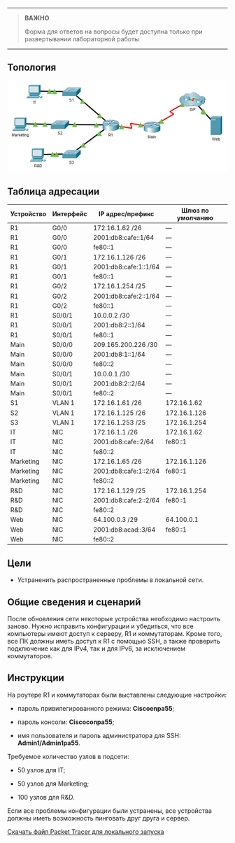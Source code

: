 
---

> **ВАЖНО**
> 
> Форма для ответов на вопросы будет доступна только при развертывании лабораторной работы 

---

## Топология

![](./assets/topology.png)

## Таблица адресации

| Устройство | Интерфейс | IP адрес/префикс      | Шлюз по умолчанию |
|------------|-----------|-----------------------|-------------------|
| R1         | G0/0      | 172.16.1.62 /26       | —                 |
| R1         | G0/0      | 2001:db8:cafe::1/64   | —                 |
| R1         | G0/0      | fe80::1               | —                 |
| R1         | G0/1      | 172.16.1.126 /26      | —                 |
| R1         | G0/1      | 2001:db8:cafe:1::1/64 | —                 |
| R1         | G0/1      | fe80::1               | —                 |
| R1         | G0/2      | 172.16.1.254 /25      | —                 |
| R1         | G0/2      | 2001:db8:cafe:2::1/64 | —                 |
| R1         | G0/2      | fe80::1               | —                 |
| R1         | S0/0/1    | 10.0.0.2 /30          | —                 |
| R1         | S0/0/1    | 2001:db8:2::1/64      | —                 |
| R1         | S0/0/1    | fe80::1               | —                 |
| Main       | S0/0/0    | 209.165.200.226 /30   | —                 |
| Main       | S0/0/0    | 2001:db8:1::1/64      | —                 |
| Main       | S0/0/0    | fe80::2               | —                 |
| Main       | S0/0/1    | 10.0.0.1 /30          | —                 |
| Main       | S0/0/1    | 2001:db8:2::2/64      | —                 |
| Main       | S0/0/1    | fe80::2               | —                 |
| S1         | VLAN 1    | 172.16.1.61 /26       | 172.16.1.62       |
| S2         | VLAN 1    | 172.16.1.125 /26      | 172.16.1.126      |
| S3         | VLAN 1    | 172.16.1.253 /25      | 172.16.1.254      |
| IT         | NIC       | 172.16.1.1 /26        | 172.16.1.62       |
| IT         | NIC       | 2001:db8:cafe::2/64   | fe80::1           |
| IT         | NIC       | fe80::2               |                   |
| Marketing  | NIC       | 172.16.1.65 /26       | 172.16.1.126      |
| Marketing  | NIC       | 2001:db8:cafe:1::2/64 | fe80::1           |
| Marketing  | NIC       | fe80::2               |                   |
| R&D        | NIC       | 172.16.1.129 /25      | 172.16.1.254      |
| R&D        | NIC       | 2001:db8:cafe:2::2/64 | fe80::1           |
| R&D        | NIC       | fe80::2               |                   |
| Web        | NIC       | 64.100.0.3 /29        | 64.100.0.1        |
| Web        | NIC       | 2001:db8:acad::3/64   | fe80::1           |
| Web        | NIC       | fe80::2               |                   |

## Цели

-   Устраненить распространенные проблемы в локальной сети.

## Общие сведения и сценарий

После обновления сети некоторые устройства необходимо настроить заново. Нужно исправить конфигурации и убедиться, что все компьютеры имеют доступ к серверу, R1 и коммутаторам. Кроме того, все ПК должны иметь доступ к R1 с помощью SSH, а также проверить подключение как для IPv4, так и для IPv6, за исключением коммутаторов.

## Инструкции

На роутере R1 и коммутаторах были выставлены следующие настройки:

-   пароль привилегированного режима: **Ciscoenpa55**;

-   пароль консоли: **Ciscoconpa55**;

-   имя пользователя и пароль администратора для SSH: **Admin1/Admin1pa55**.

Требуемое количество узлов в подсети:

-   50 узлов для IT;

-   50 узлов для Marketing;

-   100 узлов для R&D.

Если все проблемы конфигурации были устранены, все устройства должны иметь возможность пинговать друг друга и сервер.

[Скачать файл Packet Tracer для локального запуска](./assets/17.8.3-lab.pka)
